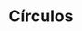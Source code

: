 ---
title: Círculos
date: 
draft: false

# descripcion
description : Círculos

materials: Plata 925

color: Plateado

dimensions: 1,2 cm

code: 01-03-0263

type: "Aros"

categories: []

price: $3.270,00

price_eftvo: $2.780,00

# Images
# first image will be shown in the product page
images:
  # - image: "images/path_to_image"
  # La ubicacion de las imagenes es imagenes/Aros/Aros.Microcubic/01-03-0263-circulos
  - image: "./images/aros/microcubic/01-03-0263-circulos_a.jpeg"
  - image: "./images/aros/microcubic/01-03-0263-circulos_b.jpeg"
---